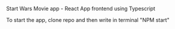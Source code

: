 Start Wars Movie app - React App frontend using Typescript

To start the app, clone repo and then write in terminal "NPM start"

